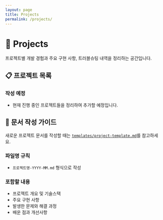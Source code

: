 ```yaml
---
layout: page
title: Projects
permalink: /projects/
---
```


# 📁 Projects

프로젝트별 개발 경험과 주요 구현 사항, 트러블슈팅 내역을 정리하는 공간입니다.

## 📋 프로젝트 목록

<!-- 프로젝트 문서들이 여기에 추가됩니다 -->

### 작성 예정
- 현재 진행 중인 프로젝트들을 정리하여 추가할 예정입니다.

## 📝 문서 작성 가이드

새로운 프로젝트 문서를 작성할 때는 [`templates/project-template.md`](../templates/project-template.md)를 참고하세요.

### 파일명 규칙
- `프로젝트명-YYYY-MM.md` 형식으로 작성

### 포함할 내용
- 프로젝트 개요 및 기술스택
- 주요 구현 사항
- 발생한 문제와 해결 과정
- 배운 점과 개선사항